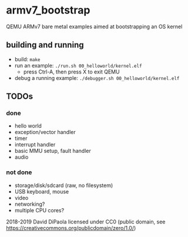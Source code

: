 # armv7_bootstrap
QEMU ARMv7 bare metal examples aimed at bootstrapping an OS kernel

## building and running
  - build: `make`
  - run an example: `./run.sh 00_helloworld/kernel.elf`
    - press Ctrl-A, then press X to exit QEMU
  - debug a running example: `./debugger.sh 00_helloworld/kernel.elf`

## TODOs
### done
  - hello world
  - exception/vector handler
  - timer
  - interrupt handler
  - basic MMU setup, fault handler
  - audio
### not done
  - storage/disk/sdcard (raw, no filesystem)
  - USB keyboard, mouse
  - video
  - networking?
  - multiple CPU cores?

2018-2019 David DiPaola
licensed under CC0 (public domain, see https://creativecommons.org/publicdomain/zero/1.0/)

